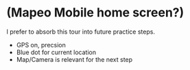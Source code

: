 # \(Mapeo Mobile home screen?\)

I prefer to absorb this tour into future practice steps.

* GPS on, precsion
* Blue dot for current location
* Map/Camera is relevant for the next step

